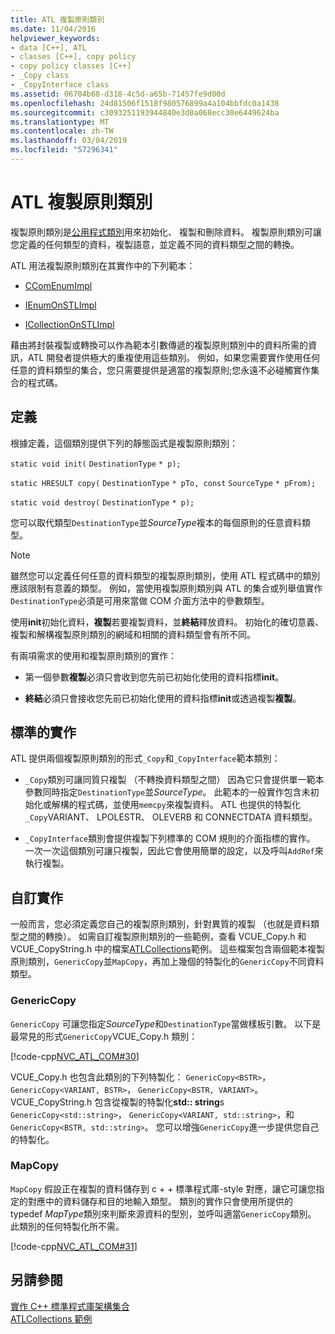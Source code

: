 ```yaml
---
title: ATL 複製原則類別
ms.date: 11/04/2016
helpviewer_keywords:
- data [C++], ATL
- classes [C++], copy policy
- copy policy classes [C++]
- _Copy class
- _CopyInterface class
ms.assetid: 06704b68-d318-4c5d-a65b-71457fe9d00d
ms.openlocfilehash: 24d81506f1518f980576899a4a104bbfdc0a1438
ms.sourcegitcommit: c3093251193944840e3d0a068ecc30e6449624ba
ms.translationtype: MT
ms.contentlocale: zh-TW
ms.lasthandoff: 03/04/2019
ms.locfileid: "57296341"
---
```

# <a name="atl-copy-policy-classes"></a>ATL 複製原則類別

複製原則類別是[公用程式類別](../atl/utility-classes.md)用來初始化、 複製和刪除資料。 複製原則類別可讓您定義的任何類型的資料，複製語意，並定義不同的資料類型之間的轉換。

ATL 用法複製原則類別在其實作中的下列範本：

- [CComEnumImpl](../atl/reference/ccomenumimpl-class.md)

- [IEnumOnSTLImpl](../atl/reference/ienumonstlimpl-class.md)

- [ICollectionOnSTLImpl](../atl/reference/icollectiononstlimpl-class.md)

藉由將封裝複製或轉換可以作為範本引數傳遞的複製原則類別中的資料所需的資訊，ATL 開發者提供極大的重複使用這些類別。 例如，如果您需要實作使用任何任意的資料類型的集合，您只需要提供是適當的複製原則;您永遠不必碰觸實作集合的程式碼。

## <a name="definition"></a>定義

根據定義，這個類別提供下列的靜態函式是複製原則類別：

`static void init(` `DestinationType` `* p);`

`static HRESULT copy(` `DestinationType` `* pTo, const`  `SourceType` `* pFrom);`

`static void destroy(` `DestinationType` `* p);`

您可以取代類型`DestinationType`並*SourceType*複本的每個原則的任意資料類型。

> [!NOTE]
>  雖然您可以定義任何任意的資料類型的複製原則類別，使用 ATL 程式碼中的類別應該限制有意義的類型。 例如，當使用複製原則類別與 ATL 的集合或列舉值實作`DestinationType`必須是可用來當做 COM 介面方法中的參數類型。

使用**init**初始化資料，**複製**若要複製資料，並**終結**釋放資料。 初始化的確切意義、 複製和解構複製原則類別的網域和相關的資料類型會有所不同。

有兩項需求的使用和複製原則類別的實作：

- 第一個參數**複製**必須只會收到您先前已初始化使用的資料指標**init**。

- **終結**必須只會接收您先前已初始化使用的資料指標**init**或透過複製**複製**。

## <a name="standard-implementations"></a>標準的實作

ATL 提供兩個複製原則類別的形式`_Copy`和`_CopyInterface`範本類別：

- `_Copy`類別可讓同質只複製 （不轉換資料類型之間） 因為它只會提供單一範本參數同時指定`DestinationType`並*SourceType*。 此範本的一般實作包含未初始化或解構的程式碼，並使用`memcpy`來複製資料。 ATL 也提供的特製化`_Copy`VARIANT、 LPOLESTR、 OLEVERB 和 CONNECTDATA 資料類型。

- `_CopyInterface`類別會提供複製下列標準的 COM 規則的介面指標的實作。 一次一次這個類別可讓只複製，因此它會使用簡單的設定，以及呼叫`AddRef`來執行複製。

## <a name="custom-implementations"></a>自訂實作

一般而言，您必須定義您自己的複製原則類別，針對異質的複製 （也就是資料類型之間的轉換）。 如需自訂複製原則類別的一些範例，查看 VCUE_Copy.h 和 VCUE_CopyString.h 中的檔案[ATLCollections](../visual-cpp-samples.md)範例。 這些檔案包含兩個範本複製原則類別，`GenericCopy`並`MapCopy`，再加上幾個的特製化的`GenericCopy`不同資料類型。

### <a name="genericcopy"></a>GenericCopy

`GenericCopy` 可讓您指定*SourceType*和`DestinationType`當做樣板引數。 以下是最常見的形式`GenericCopy`VCUE_Copy.h 類別：

[!code-cpp[NVC_ATL_COM#30](../atl/codesnippet/cpp/atl-copy-policy-classes_1.h)]

VCUE_Copy.h 也包含此類別的下列特製化： `GenericCopy<BSTR>`， `GenericCopy<VARIANT, BSTR>`， `GenericCopy<BSTR, VARIANT>`。 VCUE_CopyString.h 包含從複製的特製化**std:: string**s `GenericCopy<std::string>`， `GenericCopy<VARIANT, std::string>`，和`GenericCopy<BSTR, std::string>`。 您可以增強`GenericCopy`進一步提供您自己的特製化。

### <a name="mapcopy"></a>MapCopy

`MapCopy` 假設正在複製的資料儲存到 c + + 標準程式庫-style 對應，讓它可讓您指定的對應中的資料儲存和目的地輸入類型。 類別的實作只會使用所提供的 typedef *MapType*類別來判斷來源資料的型別，並呼叫適當`GenericCopy`類別。 此類別的任何特製化所不需。

[!code-cpp[NVC_ATL_COM#31](../atl/codesnippet/cpp/atl-copy-policy-classes_2.h)]

## <a name="see-also"></a>另請參閱

[實作 C++ 標準程式庫架構集合](../atl/implementing-an-stl-based-collection.md)<br/>
[ATLCollections 範例](../visual-cpp-samples.md)
